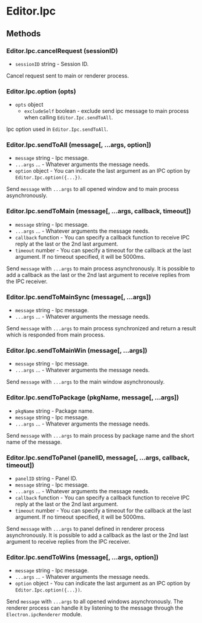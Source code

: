 # Editor.Ipc

## Methods

### Editor.Ipc.cancelRequest (sessionID)

 - `sessionID` string - Session ID.

Cancel request sent to main or renderer process.

### Editor.Ipc.option (opts)

 - `opts` object
   - `excludeSelf` boolean - exclude send ipc message to main process when calling `Editor.Ipc.sendToAll`.

Ipc option used in `Editor.Ipc.sendToAll`.

### Editor.Ipc.sendToAll (message[, ...args, option])

 - `message` string - Ipc message.
 - `...args` ... - Whatever arguments the message needs.
 - `option` object - You can indicate the last argument as an IPC option by `Editor.Ipc.option({...})`.

Send `message` with `...args` to all opened window and to main process asynchronously.

### Editor.Ipc.sendToMain (message[, ...args, callback, timeout])

 - `message` string - Ipc message.
 - `...args` ... - Whatever arguments the message needs.
 - `callback` function - You can specify a callback function to receive IPC reply at the last or the 2nd last argument.
 - `timeout` number - You can specify a timeout for the callback at the last argument. If no timeout specified, it will be 5000ms.

Send `message` with `...args` to main process asynchronously. It is possible to add a callback as the last or the 2nd last argument to receive replies from the IPC receiver.

### Editor.Ipc.sendToMainSync (message[, ...args])

 - `message` string - Ipc message.
 - `...args` ... - Whatever arguments the message needs.

Send `message` with `...args` to main process synchronized and return a result which is responded from main process.

### Editor.Ipc.sendToMainWin (message[, ...args])

 - `message` string - Ipc message.
 - `...args` ... - Whatever arguments the message needs.

 Send `message` with `...args` to the main window asynchronously.

### Editor.Ipc.sendToPackage (pkgName, message[, ...args])

 - `pkgName` string - Package name.
 - `message` string - Ipc message.
 - `...args` ... - Whatever arguments the message needs.

Send `message` with `...args` to main process by package name and the short name of the message.

### Editor.Ipc.sendToPanel (panelID, message[, ...args, callback, timeout])

 - `panelID` string - Panel ID.
 - `message` string - Ipc message.
 - `...args` ... - Whatever arguments the message needs.
 - `callback` function - You can specify a callback function to receive IPC reply at the last or the 2nd last argument.
 - `timeout` number - You can specify a timeout for the callback at the last argument. If no timeout specified, it will be 5000ms.

Send `message` with `...args` to panel defined in renderer process asynchronously. It is possible to add a callback as the last or the 2nd last argument to receive replies from the IPC receiver.

### Editor.Ipc.sendToWins (message[, ...args, option])

 - `message` string - Ipc message.
 - `...args` ... - Whatever arguments the message needs.
 - `option` object - You can indicate the last argument as an IPC option by `Editor.Ipc.option({...})`.

Send `message` with `...args` to all opened windows asynchronously. The renderer process can handle it by listening to the message through the `Electron.ipcRenderer` module.
